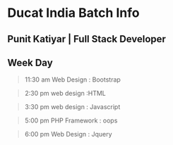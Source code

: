 #   Ducat India Batch Info

## Punit Katiyar | Full Stack Developer

## Week Day

> 11:30 am Web Design : Bootstrap

> 2:30 pm web design :HTML

> 3:30 pm web design : Javascript

> 5:00 pm PHP Framework : oops

> 6:00 pm Web Design : Jquery 
